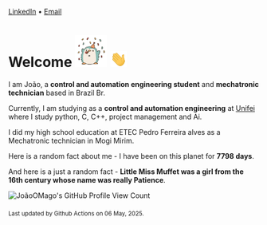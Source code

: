 [LinkedIn](https://www.linkedin.com/in/joão-pedro-gozzoli-b95641301/) &bull;
[Email](joaopedrogozzoli@gmail.com)

# Welcome <img src="happy.gif" height="64px" /> <img src="wave.gif" height="32px" />

I am João, a  **control and automation engineering student** and **mechatronic technician** based in Brazil Br.

Currently, I am studying as a **control and automation engineering** at [Unifei](https://unifei.edu.br) where I study python, C, C++, project management and Ai.

I did my high school education at ETEC Pedro Ferreira alves as a Mechatronic technician in Mogi Mirim.

Here is a random fact about me - I have been on this planet for **7798 days**.

And here is a just a random fact -  **Little Miss Muffet was a girl from the 16th century whose name was really Patience**.

![JoãoOMago's GitHub Profile View Count](https://komarev.com/ghpvc/?username=JoaoOMago)

<sub>Last updated by Github Actions on 06 May, 2025.</sub>
